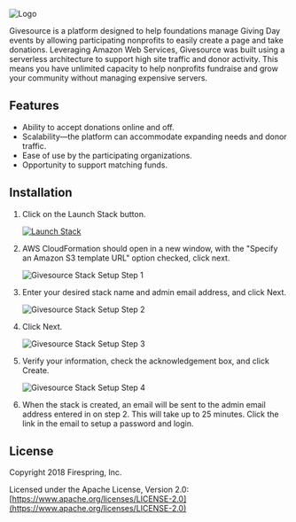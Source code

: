 ![Logo](https://cdn.firespring.com/images/34d653fd-3153-4af8-940e-c230bd5d8b4c.png)

Givesource is a platform designed to help foundations manage Giving Day events by allowing participating nonprofits to easily create a page and take donations.
Leveraging Amazon Web Services, Givesource was built using a serverless architecture to support high site traffic and donor activity.
This means you have unlimited capacity to help nonprofits fundraise and grow your community without managing expensive servers.

## Features

* Ability to accept donations online and off.
* Scalability—the platform can accommodate expanding needs and donor traffic.
* Ease of use by the participating organizations.
* Opportunity to support matching funds.

## Installation

1. Click on the Launch Stack button.

	[![Launch Stack](https://cdn.rawgit.com/buildkite/cloudformation-launch-stack-button-svg/master/launch-stack.svg)](https://console.aws.amazon.com/cloudformation/home?region=us-east-1#/stacks/new?stackName=Givesource&templateURL=https://s3.amazonaws.com/givesource/cf-templates/1.1.5/givesource.yml)

2. AWS CloudFormation should open in a new window, with the "Specify an Amazon S3 template URL" option checked, click next.

	![Givesource Stack Setup Step 1](https://github.com/firespring/givesource/wiki/images/givesource-stack-step-1.png)
	
3. Enter your desired stack name and admin email address, and click Next.

	![Givesource Stack Setup Step 2](https://github.com/firespring/givesource/wiki/images/givesource-stack-step-2.png)
	
4. Click Next.

	![Givesource Stack Setup Step 3](https://github.com/firespring/givesource/wiki/images/givesource-stack-step-3.png)
	
5. Verify your information, check the acknowledgement box, and click Create.

	![Givesource Stack Setup Step 4](https://github.com/firespring/givesource/wiki/images/givesource-stack-step-4.png)
	
6. When the stack is created, an email will be sent to the admin email address entered in on step 2. This will take up to 25 minutes. Click the link in the email to setup a password and login.

## License

Copyright 2018 Firespring, Inc.

Licensed under the Apache License, Version 2.0: [https://www.apache.org/licenses/LICENSE-2.0](https://www.apache.org/licenses/LICENSE-2.0)
